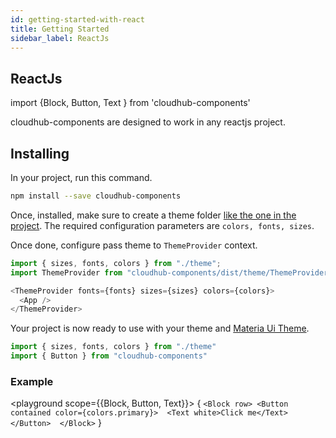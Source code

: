```yaml
---
id: getting-started-with-react
title: Getting Started
sidebar_label: ReactJs
---
```


<!-- prettier-ignore -->
## ReactJs

import {Block, Button, Text } from 'cloudhub-components'

cloudhub-components are designed to work in any reactjs project. 

## Installing

In your project, run this command.

```sh
npm install --save cloudhub-components
```

Once, installed, make sure to create a theme folder [like the one in the project](https://github.com/cloudhubke/cloudhub-components/tree/master/src/theme). The required configuration parameters are `colors, fonts, sizes`.

Once done, configure pass theme to `ThemeProvider` context.

```js
import { sizes, fonts, colors } from "./theme";
import ThemeProvider from "cloudhub-components/dist/theme/ThemeProvider";

<ThemeProvider fonts={fonts} sizes={sizes} colors={colors}>
  <App />
</ThemeProvider>
```

Your project is now ready to use with your theme and [Materia Ui Theme](https://material-ui.com/customization/theming/).

```js
import { sizes, fonts, colors } from "./theme"
import { Button } from "cloudhub-components"
```


### Example

<playground scope={{Block, Button, Text}}>
  {
  `<Block row>
    <Button contained color={colors.primary}> 
      <Text white>Click me</Text>
    </Button> 
  </Block>`
  }
</playground>

